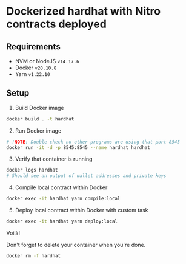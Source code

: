 # Dockerized hardhat with Nitro contracts deployed

## Requirements

- NVM or NodeJS `v14.17.6`
- Docker `v20.10.8`
- Yarn `v1.22.10`

## Setup

1. Build Docker image

```bash
docker build . -t hardhat
```

2. Run Docker image

```bash
# !NOTE: Double check no other programs are using that port 8545
docker run -it -d -p 8545:8545 --name hardhat hardhat
```

3. Verify that container is running

```bash
docker logs hardhat
# Should see an output of wallet addresses and private keys
```

4. Compile local contract within Docker

```bash
docker exec -it hardhat yarn compile:local
```

5. Deploy local contract within Docker with custom task

```bash
docker exec -it hardhat yarn deploy:local
```

Voilà!

Don't forget to delete your container when you're done.

```bash
docker rm -f hardhat
```
